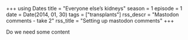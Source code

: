 +++
using Dates
title = "Everyone else’s kidneys"
season = 1
episode = 1
date = Date(2014, 01, 30)
tags = ["transplants"]
rss_descr = "Mastodon comments - take 2"
rss_title = "Setting up mastodon comments"
+++

Do we need some content

